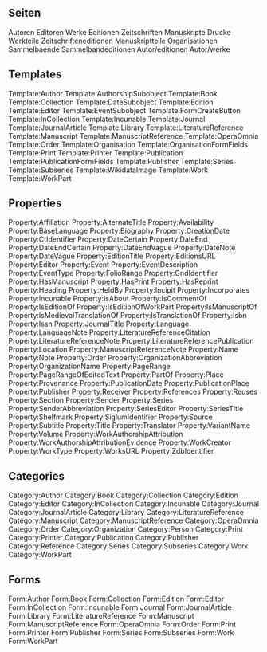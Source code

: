 ## Seiten
Autoren
Editoren
Werke
Editionen
Zeitschriften
Manuskripte
Drucke
Werkteile
Zeitschrifteneditionen
Manuskriptteile
Organisationen
Sammelbaende
Sammelbandeditionen
Autor/editionen
Autor/werke

## Templates
Template:Author
Template:AuthorshipSubobject
Template:Book
Template:Collection
Template:DateSubobject
Template:Edition
Template:Editor
Template:EventSubobject
Template:FormCreateButton
Template:InCollection
Template:Incunable
Template:Journal
Template:JournalArticle
Template:Library
Template:LiteratureReference
Template:Manuscript
Template:ManuscriptReference
Template:OperaOmnia
Template:Order
Template:Organisation
Template:OrganisationFormFields
Template:Print
Template:Printer
Template:Publication
Template:PublicationFormFields
Template:Publisher
Template:Series
Template:Subseries
Template:WikidataImage
Template:Work
Template:WorkPart
                                                  
## Properties
Property:Affiliation
Property:AlternateTitle
Property:Availability
Property:BaseLanguage
Property:Biography
Property:CreationDate
Property:CtIdentifier
Property:DateCertain
Property:DateEnd
Property:DateEndCertain
Property:DateEndVague
Property:DateNote
Property:DateVague
Property:EditionTitle
Property:EditionsURL
Property:Editor
Property:Event
Property:EventDescription
Property:EventType
Property:FolioRange
Property:GndIdentifier
Property:HasManuscript
Property:HasPrint
Property:HasReprint
Property:Heading
Property:HeldBy
Property:Incipit
Property:Incorporates
Property:Incunable
Property:IsAbout
Property:IsCommentOf
Property:IsEditionOf
Property:IsEditionOfWorkPart
Property:IsManuscriptOf
Property:IsMedievalTranslationOf
Property:IsTranslationOf
Property:Isbn
Property:Issn
Property:JournalTitle
Property:Language
Property:LanguageNote
Property:LiteratureReferenceCitation
Property:LiteratureReferenceNote
Property:LiteratureReferencePublication
Property:Location
Property:ManuscriptReferenceNote
Property:Name
Property:Note
Property:Order
Property:OrganizationAbbreviation
Property:OrganizationName
Property:PageRange
Property:PageRangeOfEditedText
Property:PartOf
Property:Place
Property:Provenance
Property:PublicationDate
Property:PublicationPlace
Property:Publisher
Property:Receiver
Property:References
Property:Reuses
Property:Section
Property:Sender
Property:Series
Property:SenderAbbreviation
Property:SeriesEditor
Property:SeriesTitle
Property:Shelfmark
Property:SiglumIdentifier
Property:Source
Property:Subtitle
Property:Title
Property:Translator
Property:VariantName
Property:Volume
Property:WorkAuthorshipAttribution
Property:WorkAuthorshipAttributionEvidence
Property:WorkCreator
Property:WorkType
Property:WorksURL
Property:ZdbIdentifier

## Categories
Category:Author
Category:Book
Category:Collection
Category:Edition
Category:Editor
Category:InCollection
Category:Incunable
Category:Journal
Category:JournalArticle
Category:Library
Category:LiteratureReference
Category:Manuscript
Category:ManuscriptReference
Category:OperaOmnia
Category:Order
Category:Organization
Category:Person
Category:Print
Category:Printer
Category:Publication
Category:Publisher
Category:Reference
Category:Series
Category:Subseries
Category:Work
Category:WorkPart

## Forms
Form:Author
Form:Book
Form:Collection
Form:Edition
Form:Editor
Form:InCollection
Form:Incunable
Form:Journal
Form:JournalArticle
Form:Library
Form:LiteratureReference
Form:Manuscript
Form:ManuscriptReference
Form:OperaOmnia
Form:Order
Form:Print
Form:Printer
Form:Publisher
Form:Series
Form:Subseries
Form:Work
Form:WorkPart
